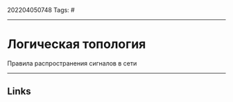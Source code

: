 202204050748
Tags: #

---

# Логическая топология
Правила распространения сигналов в сети

---
## Links